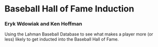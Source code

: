 # Baseball Hall of Fame Induction

###  Eryk Wdowiak and Ken Hoffman

Using the Lahman Baseball Database to see what makes a player more (or less) likely to get inducted into the Baseball Hall of Fame.

